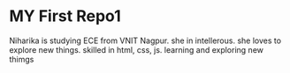 # MY First Repo1
Niharika is studying ECE from VNIT Nagpur.
she in intellerous.
she loves to explore new things.
skilled in html, css, js.
learning and exploring new thimgs

